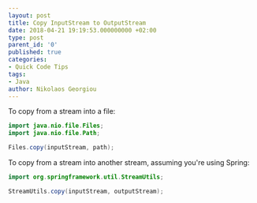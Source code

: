 ```yaml
---
layout: post
title: Copy InputStream to OutputStream
date: 2018-04-21 19:19:53.000000000 +02:00
type: post
parent_id: '0'
published: true
categories:
- Quick Code Tips
tags:
- Java
author: Nikolaos Georgiou
---
```


To copy from a stream into a file:

```java
import java.nio.file.Files;
import java.nio.file.Path;

Files.copy(inputStream, path);
```

To copy from a stream into another stream, assuming you're using Spring:

```java
import org.springframework.util.StreamUtils;

StreamUtils.copy(inputStream, outputStream);
```
